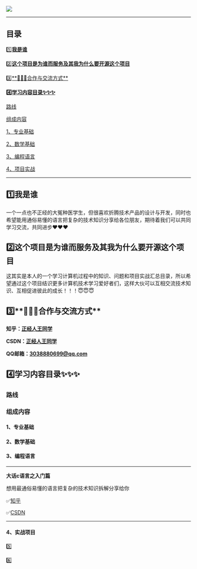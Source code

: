 ![](https://cdn.jsdelivr.net/gh/zjrwtx/myphotos@main/carles-rabada-GulyvMt9UwI-unsplash.jpg)

------



## **目录**

[ 1️⃣**我是谁**](#1)

[ 2️⃣**这个项目是为谁而服务及其我为什么要开源这个项目**](#2)

[ 3️⃣**📮📮📮合作与交流方式**](#3)

**[ 4️⃣学习内容目录✨✨✨](#4)**

[路线](#4.1)

[组成内容](#4.2)

[1、专业基础](#4.2.1)
	
[2、数学基础](#4.2.2)
	
[3、编程语言](#4.2.3)
	
[4、项目实战](#4.2.4)

------




<p id="1"></p>   

## 1️⃣**我是谁**

一个一点也不正经的大冤种医学生，但很喜欢折腾技术产品的设计与开发，同时也希望能用通俗易懂的语言把复杂的技术知识分享给各位朋友，期待着我们可以共同学习交流，共同进步❤️❤️❤️





<p id="2"></p>

## 2️⃣**这个项目是为谁而服务及其我为什么要开源这个项目**

这其实是本人的一个学习计算机过程中的知识、问题和项目实战汇总目录，所以希望通过这个项目结识更多计算机技术学习爱好者们，这样大伙可以互相交流技术知识、互相促进彼此的成长！！！😇😇😇





<p id="3"></p>

## 3️⃣**📮📮📮合作与交流方式**

**知乎：[正经人王同学](https://www.zhihu.com/people/30-95-6-63)**

**CSDN：[正经人王同学](https://blog.csdn.net/weixin_52887464?spm=1000.2115.3001.5343)**

**QQ邮箱：3038880699@qq.com**



<p id="4"></p>

## 4️⃣学习内容目录✨✨✨

<p id="4.1"></p>

### 路线


<p id="4.2"></p>

### 组成内容

<p id="4.2.1"></p>

#### 1、专业基础

<p id="4.2.2"></p>

#### 2、数学基础

<p id="4.2.3"></p>

#### 3、编程语言

------

**大话c语言之入门篇**

想用最通俗易懂的语言把复杂的技术知识拆解分享给你

✅[知乎](https://www.zhihu.com/column/c_1520905911640461312)

✅[CSDN](https://blog.csdn.net/weixin_52887464/category_11871658.html?spm=1001.2014.3001.5482)

------





<p id="4.2.3.2"></p>

<p id="4.2.4"></p>

#### 4、实战项目





5️⃣

6️⃣
